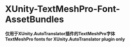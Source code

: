 # XUnity-TextMeshPro-Font-AssetBundles
**仅用于XUnity.AutoTranslator插件的TextMeshPro字体**   
**TextMeshPro fonts for XUnity.AutoTranslator plugin only**
